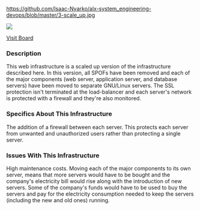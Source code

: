 https://github.com/Isaac-Nyarko/alx-system_engineering-devops/blob/master/3-scale_up.jpg

<img src= "3-scale_up.jpg">

<a href="https://miro.com/app/board/uXjVMXJr2Xo=/"> Visit Board </a>

<h3>Description</h3>
This web infrastructure is a scaled up version of the infrastructure described here. In this version, 
all SPOFs have been removed and each of the major components (web server, application server, and database servers) have been moved to separate GNU/Linux servers. 
The SSL protection isn't terminated at the load-balancer and each server's network is protected with a firewall and they're also monitored.

<h3> Specifics About This Infrastructure</h3>
The addition of a firewall between each server.
This protects each server from unwanted and unauthorized users rather than protecting a single server.
<h3> Issues With This Infrastructure</h3>
High maintenance costs.
Moving each of the major components to its own server, means that more servers would have to be bought and the company's electricity bill would rise along with the introduction of new servers. Some of the company's funds would have to be used to buy the servers and pay for the electricity consumption needed to keep the servers (including the new and old ones) running.
